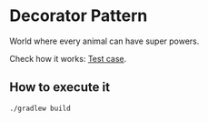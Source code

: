 # Decorator Pattern
World where every animal can have super powers.

Check how it works: [Test case](https://github.com/ipinto/design-patterns-examples/blob/master/decorator/src/test/groovy/net/ipinto/examples/patterns/decorator/SuperPowersSpec.groovy).

## How to execute it
```
./gradlew build
```
